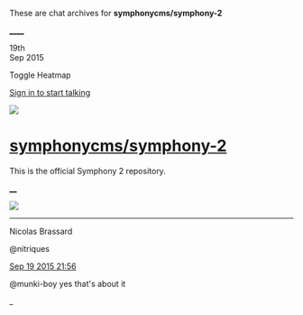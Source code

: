 These are chat archives for **symphonycms/symphony-2**

[__](/symphonycms/symphony-2/archives/2015/09/20)[__](/symphonycms/symphony-2/archives/2015/09/18)

19th  
Sep 2015

Toggle Heatmap

[Sign in to start talking](/login?action=login&button=archive-login)

![](https://avatars-02.gitter.im/group/iv/3/57542c45c43b8c601977197e?s=48)

#  [symphonycms/symphony-2](/symphonycms/symphony-2)

This is the official Symphony 2 repository.

[ __](/orgs/symphonycms/rooms "More symphonycms rooms")

![](https://avatars1.githubusercontent.com/u/771169?v=3&s=30)

____

Nicolas Brassard

@nitriques

[Sep 19 2015
21:56](https://gitter.im/symphonycms/symphony-2?at=55fdda22aef03edd3ed15d42)

@munki-boy yes that's about it

_

